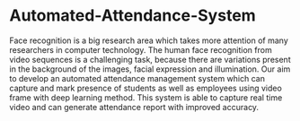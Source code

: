 # Automated-Attendance-System
Face recognition is a big research area which takes more attention of many researchers in computer technology. The human face recognition from video sequences is a challenging task, because there are variations present in the background of the images, facial expression and illumination. Our aim to develop an automated attendance management system which can capture and mark presence of students as well as employees using video frame with deep learning method. This system is able to capture real time video and can generate attendance report with improved accuracy.
